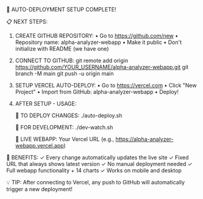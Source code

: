 🎯 AUTO-DEPLOYMENT SETUP COMPLETE!

📋 NEXT STEPS:

1. CREATE GITHUB REPOSITORY:
   • Go to https://github.com/new
   • Repository name: alpha-analyzer-webapp
   • Make it public
   • Don't initialize with README (we have one)

2. CONNECT TO GITHUB:
   git remote add origin https://github.com/YOUR_USERNAME/alpha-analyzer-webapp.git
   git branch -M main
   git push -u origin main

3. SETUP VERCEL AUTO-DEPLOY:
   • Go to https://vercel.com
   • Click "New Project"
   • Import from GitHub: alpha-analyzer-webapp
   • Deploy!

4. AFTER SETUP - USAGE:
   
   🔄 TO DEPLOY CHANGES:
   ./auto-deploy.sh
   
   🚀 FOR DEVELOPMENT:
   ./dev-watch.sh
   
   📱 LIVE WEBAPP:
   Your Vercel URL (e.g., https://alpha-analyzer-webapp.vercel.app)

🎉 BENEFITS:
✓ Every change automatically updates the live site
✓ Fixed URL that always shows latest version
✓ No manual deployment needed
✓ Full webapp functionality + 14 charts
✓ Works on mobile and desktop

💡 TIP: After connecting to Vercel, any push to GitHub
will automatically trigger a new deployment!